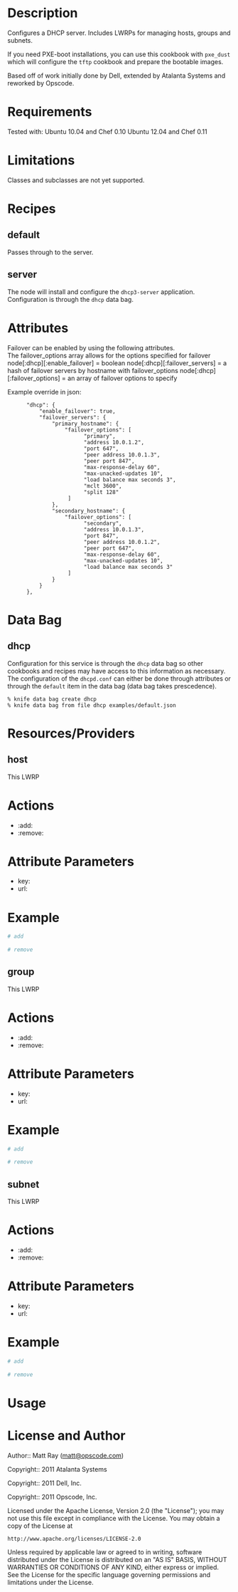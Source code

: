 Description
===========
Configures a DHCP server.  Includes LWRPs for managing hosts, groups and subnets. 

If you need PXE-boot installations, you can use this cookbook with `pxe_dust` which will configure the `tftp` cookbook and prepare the bootable images.

Based off of work initially done by Dell, extended by Atalanta Systems and reworked by Opscode.

Requirements
============
Tested with: 
Ubuntu 10.04 and Chef 0.10
Ubuntu 12.04 and Chef 0.11

Limitations
===========
Classes and subclasses are not yet supported.

Recipes
=======
default
-------
Passes through to the server.

server
------
The node will install and configure the `dhcp3-server` application. Configuration is through the `dhcp` data bag.


Attributes
==========

Failover can be enabled by using the following attributes.  
The failover_options array allows for the options specified for failover
node[:dhcp][:enable_failover] = boolean
node[:dhcp][:failover_servers] = a hash of failover servers by hostname with failover_options
node[:dhcp][:failover_options] = an array of failover options to specify

Example override in json:
```
      "dhcp": {
          "enable_failover": true,
          "failover_servers": {
              "primary_hostname": {
                  "failover_options": [
                        "primary",
                        "address 10.0.1.2",
                        "port 647",
                        "peer address 10.0.1.3",
                        "peer port 847",
                        "max-response-delay 60",
                        "max-unacked-updates 10",
                        "load balance max seconds 3",
                        "mclt 3600",
                        "split 128"
                   ]
              },
              "secondary_hostname": {
                  "failover_options": [
                        "secondary",
                        "address 10.0.1.3",
                        "port 847",
                        "peer address 10.0.1.2",
                        "peer port 647",
                        "max-response-delay 60",
                        "max-unacked-updates 10",
                        "load balance max seconds 3"
                   ]
              }
          }
      },        
```


Data Bag
========
dhcp
----
Configuration for this service is through the `dhcp` data bag so other cookbooks and recipes may have access to this information as necessary. The configuration of the `dhcpd.conf` can either be done through attributes or through the `default` item in the data bag (data bag takes prescedence). 

```
% knife data bag create dhcp
% knife data bag from file dhcp examples/default.json
```

Resources/Providers
===================
host
----
This LWRP 

# Actions
- :add: 
- :remove: 

# Attribute Parameters

- key: 
- url: 

# Example

``` ruby
# add
    
# remove

```

group
-----
This LWRP 

# Actions
- :add: 
- :remove: 

# Attribute Parameters

- key: 
- url: 

# Example

``` ruby
# add
    
# remove

```

subnet
------
This LWRP 

# Actions
- :add: 
- :remove: 

# Attribute Parameters

- key: 
- url: 

# Example

``` ruby
# add
    
# remove

```

Usage
=====



License and Author
==================
Author:: Matt Ray (<matt@opscode.com>)

Copyright:: 2011 Atalanta Systems

Copyright:: 2011 Dell, Inc.

Copyright:: 2011 Opscode, Inc.

Licensed under the Apache License, Version 2.0 (the "License");
you may not use this file except in compliance with the License.
You may obtain a copy of the License at

    http://www.apache.org/licenses/LICENSE-2.0

Unless required by applicable law or agreed to in writing, software
distributed under the License is distributed on an "AS IS" BASIS,
WITHOUT WARRANTIES OR CONDITIONS OF ANY KIND, either express or implied.
See the License for the specific language governing permissions and
limitations under the License.

